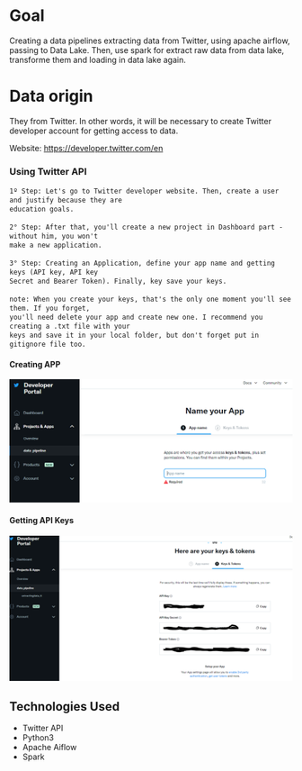 # Goal
Creating a data pipelines extracting data from Twitter, using apache airflow, passing to Data Lake. Then, use spark for extract raw data from data lake, transforme them and loading in data lake again.

# Data origin
They from Twitter. In other words, it will be necessary to create Twitter developer account for getting access to data.

Website: https://developer.twitter.com/en

### Using Twitter API

    1º Step: Let's go to Twitter developer website. Then, create a user and justify because they are 
    education goals. 

    2° Step: After that, you'll create a new project in Dashboard part - without him, you won't 
    make a new application.
    
    3° Step: Creating an Application, define your app name and getting keys (API key, API key 
    Secret and Bearer Token). Finally, key save your keys.

    note: When you create your keys, that's the only one moment you'll see them. If you forget, 
    you'll need delete your app and create new one. I recommend you creating a .txt file with your 
    keys and save it in your local folder, but don't forget put in gitignore file too.

#### Creating APP

![creating_app](./images/creating_app_tt.png)

#### Getting API Keys

![api_keys](./images/api_keys_tt.png)


## Technologies Used
- Twitter API
- Python3
- Apache Aiflow
- Spark 